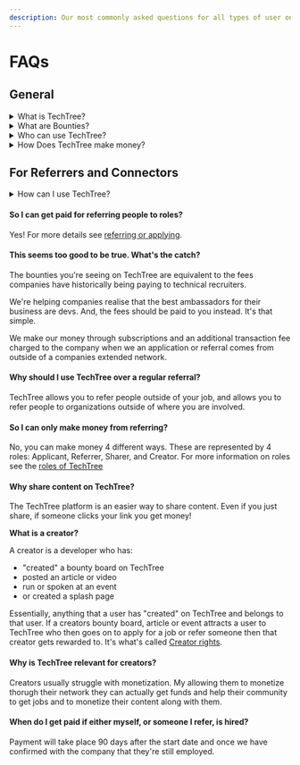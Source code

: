 ```yaml
---
description: Our most commonly asked questions for all types of user on TechTree!
---
```


# FAQs

## General

<details>

<summary>What is TechTree?</summary>

TechTree is the first socio-economic network for devs & their teams. A platform where people in the tech space can unlock the value of their networks, knowledge and data through hiring Bounties.

</details>

<details>

<summary>What are Bounties?</summary>

Bounties are requests for help with a reward. **For example**, if a new startup needs help hiring their next CTO, then they can publish the role on TechTree and attach a Bounty to it. The Bounty is a reward to the community for helping find the right person for the role.

</details>

<details>

<summary>Who can use TechTree?</summary>

We see TechTree being perfect for lots of different user types. Here are a few examples:

* **Companies** - Tap into trusted networks and incentivise them to help you find your next team member.
* **Developers** - Find your next career move at top VC-backed companies or refer a friend and claim the Bounty if they’re hired!
* **Referrers and Connectors** - Do you have a network of people looking for a new job? Quickly and easily refer them roles on TechTree and be rewarded if they’re hired!
* **Communities and Creators** - You’ve spent a long time building a network of people that trust you and enjoy your content. Give more value to your audience by sharing exciting new jobs and be rewarded by if any of them get hired!
* **VC’s** - The #1 challenge of VC backed companies is attracting top talent. TechTree can help you access talent from your network and 100s of diverse tech communities to share with your entire portfolio at once.

</details>

<details>

<summary>How Does TechTree make money?</summary>

Clients of TechTree (companies that post Bounties) pay subscription fee for sharing their open roles on the platform. We also charge 15% to the hiring company on top of the Bounty if a hire is made through a referral on TechTree.

</details>

## For Referrers and Connectors

<details>

<summary>How can I use TechTree?</summary>

Do you have a network of people looking for new jobs? You can use TechTree by searching for roles that you think best match their skills and experience and use the ‘Refer’ feature to quickly and easily connect them to the roles. If the person that you referred completes their application and get’s hired, you claim the Bounty!

</details>

#### So I can get paid for referring people to roles?

Yes! For more details see [referring or applying](for-referrers-applicants/referring-or-applying.md).

#### **This seems too good to be true. What's the catch?**

The bounties you're seeing on TechTree are equivalent to the fees companies have historically being paying to technical recruiters.&#x20;

We're helping companies realise that the best ambassadors for their business are devs. And, the fees should be paid to you instead. It's that simple.

We make our money through subscriptions and an additional transaction fee charged to the company when we an application or referral comes from outside of a companies extended network.

#### Why should I use TechTree over a regular referral?

&#x20;TechTree allows you to refer people outside of your job, and allows you to refer people to organizations outside of where you are involved.

#### So I can only make money from referring?

No, you can make money 4 different ways. These are represented by 4 roles: Applicant, Referrer, Sharer, and Creator. For more information on roles see the [roles of TechTree](roles-at-techtree/)

#### Why share content on TechTree?

The TechTree platform is an easier way to share content. Even if you just share, if someone clicks your link you get money!

**What is a creator?**

A creator is a developer who has:

* "created" a bounty board on TechTree
* posted an article or video
* run or spoken at an event
* or created a splash page

Essentially, anything that a user has "created" on TechTree and belongs to that user. If a creators bounty board, article or event attracts a user to TechTree who then goes on to apply for a job or refer someone then that creator gets rewarded to. It's what's called [Creator rights](roles-at-techtree/creator-rights.md).

#### Why is TechTree relevant for creators?

Creators usually struggle with monetization. My allowing them to monetize thorugh their network they can actually get funds and help their community to get jobs and to monetize their content along with them.

#### **When do I get paid if either myself, or someone I refer, is hired?**

Payment will take place 90 days after the start date and once we have confirmed with the company that they're still employed.

